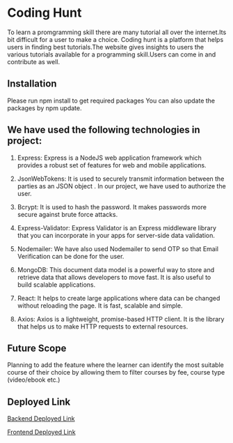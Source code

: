 # Coding Hunt

To learn a promgramming skill there are many tutorial all over the internet.Its bit difficult for a user to make a choice.
Coding hunt is a platform that helps users in finding best tutorials.The website gives insights to users the various tutorials available for a programming skill.Users can come in and contribute as well.

## Installation

Please run npm install to get required packages
You can also update the packages by npm update.


## We have used the following technologies in project:

1. Express: Express is a NodeJS web application framework which provides a robust set of features for web and mobile applications.

2. JsonWebTokens: It is used to securely transmit information between the parties as an JSON object . In our project, we have used to authorize the user.

3. Bcrypt: It is used to hash the password. It makes passwords more secure against brute force attacks.

4. Express-Validator: Express Validator is an Express middleware library that you can incorporate in your apps for server-side data validation.

5. Nodemailer: We have also used Nodemailer to send OTP so that Email Verification can be done for the user.

6. MongoDB: This document data model is a powerful way to store and retrieve data that allows developers to move fast. It is also useful to build scalable applications. 

7. React: It helps to create large applications where data can be changed without reloading the page. It is fast, scalable and simple.

8. Axios: Axios is a lightweight, promise-based HTTP client. It is the library that helps us to make HTTP requests to external resources.

## Future Scope
Planning to add the feature where the learner can identify the most suitable course of their choice by allowing them to filter courses by fee, course type (video/ebook etc.)

## Deployed Link

[Backend Deployed Link](https://protected-journey-53561.herokuapp.com/api/v1)

[Frontend Deployed Link](http://whispering-harbor-06154.herokuapp.com/)

